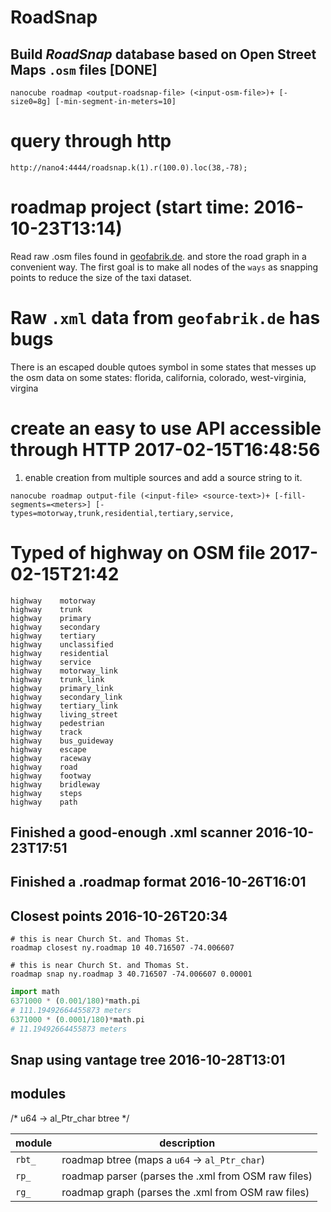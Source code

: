 # RoadSnap

## Build *RoadSnap* database based on Open Street Maps `.osm` files [DONE]

```
nanocube roadmap <output-roadsnap-file> (<input-osm-file>)+ [-size0=8g] [-min-segment-in-meters=10]
```

# query through http

```
http://nano4:4444/roadsnap.k(1).r(100.0).loc(38,-78);
```

# roadmap project (start time: 2016-10-23T13:14)

Read raw .osm files found in [geofabrik.de](http://download.geofabrik.de/north-america.html).
and store the road graph in a convenient way. The first goal is to make all nodes
of the `ways` as snapping points to reduce the size of the taxi dataset.

# Raw `.xml` data from `geofabrik.de` has bugs

There is an escaped double qutoes symbol in some states that messes
up the osm data on some states: florida, california, colorado, west-virginia, virgina

# create an easy to use API accessible through HTTP 2017-02-15T16:48:56

1. enable creation from multiple sources and add a source string to it.

```
nanocube roadmap output-file (<input-file> <source-text>)+ [-fill-segments=<meters>] [-types=motorway,trunk,residential,tertiary,service,
```

# Typed of highway on OSM file 2017-02-15T21:42

```
highway    motorway
highway    trunk
highway    primary
highway    secondary
highway    tertiary
highway    unclassified
highway    residential
highway    service
highway    motorway_link
highway    trunk_link
highway    primary_link
highway    secondary_link
highway    tertiary_link
highway    living_street
highway    pedestrian
highway    track
highway    bus_guideway
highway    escape
highway    raceway
highway    road
highway    footway
highway    bridleway
highway    steps
highway    path
```

## Finished a good-enough .xml scanner 2016-10-23T17:51

## Finished a .roadmap format 2016-10-26T16:01


## Closest points 2016-10-26T20:34

```
# this is near Church St. and Thomas St.
roadmap closest ny.roadmap 10 40.716507 -74.006607

# this is near Church St. and Thomas St.
roadmap snap ny.roadmap 3 40.716507 -74.006607 0.00001

```

```python
import math
6371000 * (0.001/180)*math.pi
# 111.19492664455873 meters
6371000 * (0.0001/180)*math.pi
# 11.19492664455873 meters
```



## Snap using vantage tree 2016-10-28T13:01


## modules

/* u64 -> al_Ptr_char btree */

module | description
-------|--------------------------------------------------------------------
`rbt_` | roadmap btree (maps a `u64` -> `al_Ptr_char`)
`rp_`  | roadmap parser (parses the .xml from OSM raw files)
`rg_`  | roadmap graph (parses the .xml from OSM raw files)








